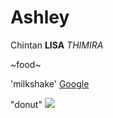 # Ashley
Chintan
**LISA**
*THIMIRA*

~food~

'milkshake'
[Google](https://www.google.com/)


"donut"
![](https://sugargeekshow.com/wp-content/uploads/2020/10/baked_donut_recipe_featured.jpg)
